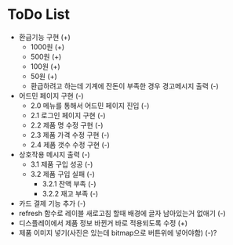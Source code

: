 # ToDo List
- 환급기능 구현 (+)
  - 1000원 (+)
  - 500원 (+)
  - 100원 (+)
  - 50원 (+)
  - 환급하려고 하는데 기계에 잔돈이 부족한 경우 경고메시지 출력 (-)
- 어드민 페이지 구현 (-)
  - 2.0 메뉴를 통해서 어드민 페이지 진입 (-)
  - 2.1 로그인 페이지 구현 (-)
  - 2.2 제품 명 수정 구현 (-)
  - 2.3 제품 가격 수정 구현 (-)
  - 2.4 제품 갯수 수정 구현 (-)
- 상호작용 메시지 출력 (-)
  - 3.1 제품 구입 성공 (-)
  - 3.2 제품 구입 실패 (-)
    - 3.2.1 잔액 부족 (-)
    - 3.2.2 재고 부족 (-)
- 카드 결제 기능 추가 (-)
- refresh 함수로 레이블 새로고침 할때 배경에 글자 남아있는거 없애기 (-)
- 디스플레이에서 제품 정보 바뀐거 바로 적용되도록 수정 (+)
- 제품 이미지 넣기(사진은 있는데 bitmap으로 버튼위에 넣어야함) (-)?